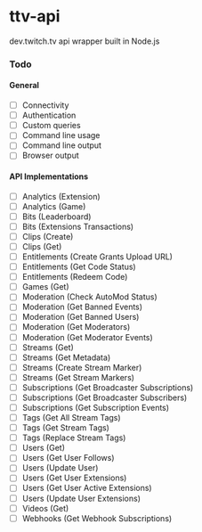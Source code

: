 # ttv-api
dev.twitch.tv api wrapper built in Node.js

### Todo

#### General

- [ ] Connectivity
- [ ] Authentication
- [ ] Custom queries
- [ ] Command line usage
- [ ] Command line output
- [ ] Browser output

#### API Implementations

- [ ] Analytics (Extension)
- [ ] Analytics (Game)
- [ ] Bits (Leaderboard)
- [ ] Bits (Extensions Transactions)
- [ ] Clips (Create)
- [ ] Clips (Get)
- [ ] Entitlements (Create Grants Upload URL)
- [ ] Entitlements (Get Code Status)
- [ ] Entitlements (Redeem Code)
- [ ] Games (Get)
- [ ] Moderation (Check AutoMod Status)
- [ ] Moderation (Get Banned Events)
- [ ] Moderation (Get Banned Users)
- [ ] Moderation (Get Moderators)
- [ ] Moderation (Get Moderator Events)
- [ ] Streams (Get)
- [ ] Streams (Get Metadata)
- [ ] Streams (Create Stream Marker)
- [ ] Streams (Get Stream Markers)
- [ ] Subscriptions (Get Broadcaster Subscriptions)
- [ ] Subscriptions (Get Broadcaster Subscribers)
- [ ] Subscriptions (Get Subscription Events)
- [ ] Tags (Get All Stream Tags)
- [ ] Tags (Get Stream Tags)
- [ ] Tags (Replace Stream Tags)
- [ ] Users (Get)
- [ ] Users (Get User Follows)
- [ ] Users (Update User)
- [ ] Users (Get User Extensions)
- [ ] Users (Get User Active Extensions)
- [ ] Users (Update User Extensions)
- [ ] Videos (Get)
- [ ] Webhooks (Get Webhook Subscriptions)